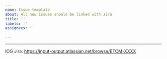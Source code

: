 ```yaml
---
name: Issue template
about: All new issues should be linked with Jira
title: ''
labels: ''
assignees: ''

---
```


<!--
After posting a new issue here on GitHub, make sure that there is a corresponding ticket on Jira:

1. Go to Jira: https://input-output.atlassian.net/jira/software/c/projects/ETCM/boards/1204
2. Create a new ticket there. Copy the issue title from GitHub. Put just the link to GitHub issue in the description.
3. In order for the ticket to show on the board you need to add a label. In the client squad we use `Sidechains_Client_Squad`. This might later change once you start working in a different squad, but for now use that label
4. Set the Epic to ETCM-5178 (Improve the trustless sidechain)
5. If you intend to start working on the new issue right away make sure to add the ticket to the current sprint and assign yourself.
6. Go back to GitHub and edit the description to point back to Jira Ticket - see below.
7. Try to add labels to categorize the issue here on GitHub. If unsure, ask or leave empty.
-->

----

IOG Jira: https://input-output.atlassian.net/browse/ETCM-XXXX
